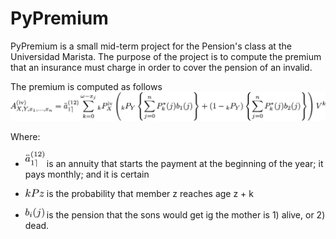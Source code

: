 # PyPremium

PyPremium is a small mid-term project for the Pension's class at the Universidad Marista. The purpose of the project is to compute the premium that an insurance must charge in order to cover the pension of an invalid.

The premium is computed as follows
![premium](images/pension_premium.png)

Where:

- <img src="images/annuity.png" width=30> is an annuity that starts the payment at the beginning of the year; it pays monthly; and it is certain

- <img src="images/kpz.png" width=30> is the probability that member z reaches age z + k

- <img src="images/bij.png" width=30> is the pension that the sons would get ig the mother is 1) alive, or 2) dead.
